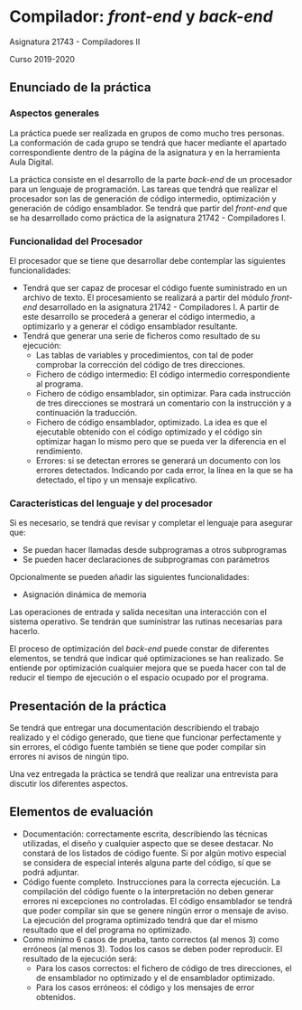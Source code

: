 # Compilador: *front-end* y *back-end*

Asignatura 21743 - Compiladores II

Curso 2019-2020

## Enunciado de la práctica

### Aspectos generales

La práctica puede ser realizada en grupos de como mucho tres personas. La conformación de cada grupo se tendrá que hacer mediante el apartado correspondiente dentro de la página de la asignatura y en la herramienta Aula Digital.

La práctica consiste en el desarrollo de la parte *back-end* de un procesador para un lenguaje de programación. Las tareas que tendrá que realizar el procesador son las de generación de código intermedio, optimización y generación de código ensamblador. Se tendrá que partir del *front-end* que se ha desarrollado como práctica de la asignatura 21742 - Compiladores I.

### Funcionalidad del Procesador

El procesador que se tiene que desarrollar debe contemplar las siguientes funcionalidades:

- Tendrá que ser capaz de procesar el código fuente suministrado en un archivo de texto. El procesamiento se realizará a partir del módulo *front-end* desarrollado en la asignatura 21742 - Compiladores I. A partir de este desarrollo se procederá a generar el código intermedio, a optimizarlo y a generar el código ensamblador resultante.
- Tendrá que generar una serie de ficheros como resultado de su ejecución:
  - Las tablas de variables y procedimientos, con tal de poder comprobar la corrección del código de tres direcciones.
  - Fichero de código intermedio: El código intermedio correspondiente al programa.
  - Fichero de código ensamblador, sin optimizar. Para cada instrucción de tres direcciones se mostrará un comentario con la instrucción y a continuación la traducción.
  - Fichero de código ensamblador, optimizado. La idea es que el ejecutable obtenido con el código optimizado y el código sin optimizar hagan lo mismo pero que se pueda ver la diferencia en el rendimiento.
  - Errores: si se detectan errores se generará un documento con los errores detectados. Indicando por cada error, la línea en la que se ha detectado, el tipo y un mensaje explicativo.

### Características del lenguaje y del procesador

Si es necesario, se tendrá que revisar y completar el lenguaje para asegurar que:

- Se puedan hacer llamadas desde subprogramas a otros subprogramas
- Se pueden hacer declaraciones de subprogramas con parámetros

Opcionalmente se pueden añadir las siguientes funcionalidades:

- Asignación dinámica de memoria

Las operaciones de entrada y salida necesitan una interacción con el sistema operativo. Se tendrán que suministrar las rutinas necesarias para hacerlo.

El proceso de optimización del *back-end* puede constar de diferentes elementos, se tendrá que indicar qué optimizaciones se han realizado. Se entiende por optimización cualquier mejora que se pueda hacer con tal de reducir el tiempo de ejecución o el espacio ocupado por el programa.

## Presentación de la práctica

Se tendrá que entregar una documentación describiendo el trabajo realizado y el código generado, que tiene que funcionar perfectamente y sin errores, el código fuente también se tiene que poder compilar sin errores ni avisos de ningún tipo.

Una vez entregada la práctica se tendrá que realizar una entrevista para discutir los diferentes aspectos.

## Elementos de evaluación

- Documentación: correctamente escrita, describiendo las técnicas utilizadas, el diseño y cualquier aspecto que se desee destacar. No constará de los listados de código fuente. Si por algún motivo especial se considera de especial interés alguna parte del código, sí que se podrá adjuntar.
- Código fuente completo. Instrucciones para la correcta ejecución. La compilación del código fuente o la interpretación no deben generar errores ni excepciones no controladas. El código ensamblador se tendrá que poder compilar sin que se genere ningún error o mensaje de aviso. La ejecución del programa optimizado tendrá que dar el mismo resultado que el del programa no optimizado.
- Como mínimo 6 casos de prueba, tanto correctos (al menos 3) como erróneos (al menos 3). Todos los casos se deben poder reproducir. El resultado de la ejecución será:
  - Para los casos correctos: el fichero de código de tres direcciones, el de ensamblador no optimizado y el de ensamblador optimizado.
  - Para los casos erróneos: el código y los mensajes de error obtenidos.
